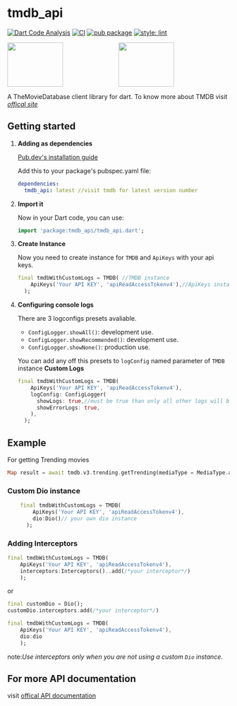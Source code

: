 # tmdb_api

[![Dart Code Analysis](https://github.com/RatakondalaArun/tmdb_api/actions/workflows/analysis.yml/badge.svg)](https://github.com/RatakondalaArun/tmdb_api/actions/workflows/analysis.yml)
[![CI](https://github.com/RatakondalaArun/tmdb_api/actions/workflows/ci.yml/badge.svg)](https://github.com/RatakondalaArun/tmdb_api/actions/workflows/ci.yml)
[![pub package](https://img.shields.io/pub/v/tmdb_api?color=dark%20green&include_prereleases&label=pub%20package&logo=dart)](https://pub.dartlang.org/packages/tmdb_api)
[![style: lint](https://img.shields.io/badge/style-lint-4BC0F5.svg)](https://pub.dev/packages/lint)
<!-- markdownlint-disable MD033 -->
<img src="https://www.themoviedb.org/assets/2/v4/logos/v2/blue_square_2-d537fb228cf3ded904ef09b136fe3fec72548ebc1fea3fbbd1ad9e36364db38b.svg" height=100px width="50%"><img src="https://dart.dev/assets/shared/dart/logo+text/horizontal/white-e71fb382ad5229792cc704b3ee7a88f8013e986d6e34f0956d89c453b454d0a5.svg" height="100px" width="50%">

A TheMovieDatabase client library for dart.
To know more about TMDB visit [*offical site*](https://www.themoviedb.org/)

## Getting started

1) **Adding as dependencies**

    [Pub.dev's installation guide](https://pub.dev/packages/tmdb_api#-installing-tab-)

    Add this to your package's pubspec.yaml file:

    ```yaml
    dependencies:
      tmdb_api: latest //visit tmdb for latest version number
    ```

2) **Import it**

    Now in your Dart code, you can use:

    ```dart
    import 'package:tmdb_api/tmdb_api.dart';
    ```

3) **Create Instance**

    Now you need to create instance for `TMDB` and `ApiKeys` with your api keys.

    ```dart
    final tmdbWithCustomLogs = TMDB( //TMDB instance
        ApiKeys('Your API KEY', 'apiReadAccessTokenv4'),//ApiKeys instance with your keys,
      );
    ```

4) **Configuring console logs**

    There are 3 logconfigs presets avaliable.

    - `ConfigLogger.showAll()`: development use.
    - `ConfigLogger.showRecommended()`: development use.
    - `ConfigLogger.showNone()`: production use.

    You can add any off this presets to `logConfig` named parameter of `TMDB` instance
    **Custom Logs**

    ```dart
    final tmdbWithCustomLogs = TMDB(
        ApiKeys('Your API KEY', 'apiReadAccessTokenv4'),
        logConfig: ConfigLogger(
          showLogs: true,//must be true than only all other logs will be shown
          showErrorLogs: true,
        ),
      );
    ```

## Example

For getting Trending movies

```dart
Map result = await tmdb.v3.trending.getTrending(mediaType = MediaType.all,timeWindow = TimeWindow.day);
```

### Custom Dio instance

```dart
    final tmdbWithCustomLogs = TMDB(
        ApiKeys('Your API KEY', 'apiReadAccessTokenv4'),
        dio:Dio()// your own dio instance
      );
```

### Adding Interceptors

```dart
final tmdbWithCustomLogs = TMDB(
    ApiKeys('Your API KEY', 'apiReadAccessTokenv4'),
    interceptors:Interceptors()..add(/*your interceptor*/)
    );
```

or

```dart
final customDio = Dio();
customDio.interceptors.add(/*your interceptor*/)

final tmdbWithCustomLogs = TMDB(
    ApiKeys('Your API KEY', 'apiReadAccessTokenv4'),
    dio:dio
    );
```

note:*Use interceptors only when you are not using a custom `Dio` instance*.

## For more API documentation

visit [offical API documentation](https://developers.themoviedb.org/3/getting-started/introduction)
